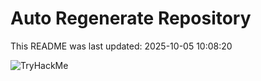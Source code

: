 # Auto Regenerate Repository

This README was last updated: 2025-10-05 10:08:20

 ![TryHackMe](https://tryhackme.com/badge/533634)